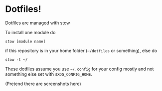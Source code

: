 # Dotfiles!

Dotfiles are managed with stow

To install one module do

```
stow [module name]
```
if this repository is in your home folder (`~/dotfiles` or something), else do

```
stow -t ~/
```

These dotfiles assume you use `~/.config` for your config mostly and not something else set with `$XDG_CONFIG_HOME`.



(Pretend there are screenshots here)
